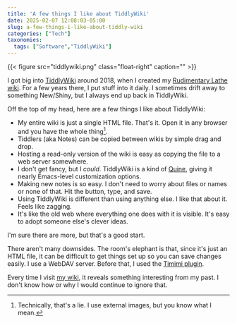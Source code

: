 ```yaml
---
title: 'A few things I like about TiddlyWiki'
date: 2025-02-07 12:08:03-05:00
slug: a-few-things-i-like-about-tiddly-wiki
categories: ["Tech"]
taxonomies:
  tags: ["Software","TiddlyWiki"]
---
```


{{< figure src="tiddlywiki.png" class="float-right" caption="" >}}

I got big into [TiddlyWiki](https://tiddlywiki.com) around 2018, when I created my [Rudimentary Lathe wiki](https://wiki.baty.net). For a few years there, I put stuff into it daily. I sometimes drift away to something New/Shiny, but I always end up back in TiddlyWiki.

Off the top of my head, here are a few things I like about TiddlyWiki:

<!--more-->

- My entire wiki is just a single HTML file. That's it. Open it in any browser and you have the whole thing[^1].
- Tiddlers (aka Notes) can be copied between wikis by simple drag and drop.
- Hosting a read-only version of the wiki is easy as copying the file to a web server somewhere.
- I don't get fancy, but I _could_. TiddlyWiki is a kind of [Quine](https://en.wikipedia.org/wiki/Quine_(computing)), giving it nearly Emacs-level customization options.
- Making new notes is so easy. I don't need to worry about files or names or none of that. Hit the button, type, and save.
- Using TiddlyWiki is different than using anything else. I like that about it. Feels like zagging.
- It's like the old web where everything one does with it is visible. It's easy to adopt someone else's clever ideas.

I'm sure there are more, but that's a good start.

There aren't many downsides. The room's elephant is that, since it's just an HTML file, it can be difficult to get things set up so you can save changes easily. I use a WebDAV server. Before that, I used the [Timimi plugin](https://ibnishak.github.io/Timimi/).

Every time I visit [my wiki](https://wiki.baty.net), it reveals something interesting from my past. I don't know how or why I would continue to ignore that.

[^1]: Technically, that's a lie. I use external images, but you know what I mean. 
